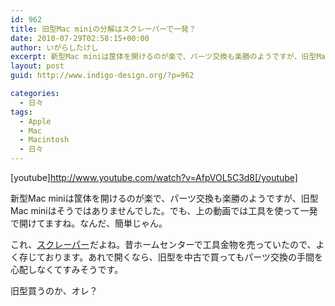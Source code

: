 ```yaml
---
id: 962
title: 旧型Mac miniの分解はスクレーパーで一発？
date: 2010-07-29T02:58:15+00:00
author: いがらしたけし
excerpt: 新型Mac miniは筐体を開けるのが楽で、パーツ交換も楽勝のようですが、旧型Mac miniはそうではありませんでした。でも、上の動画では工具を使って一発で開けてますね。
layout: post
guid: http://www.indigo-design.org/?p=962

categories:
  - 日々
tags:
  - Apple
  - Mac
  - Macintosh
  - 日々
---
```

[youtube]http://www.youtube.com/watch?v=AfpVOL5C3d8[/youtube]

新型Mac miniは筐体を開けるのが楽で、パーツ交換も楽勝のようですが、旧型Mac miniはそうではありませんでした。でも、上の動画では工具を使って一発で開けてますね。なんだ、簡単じゃん。

これ、[スクレーパー](http://www.amazon.co.jp/gp/product/B000AQOEYC?ie=UTF8&tag=kamiigusajiko-22&linkCode=as2&camp=247&creative=7399&creativeASIN=B000AQOEYC)<img src="http://www.assoc-amazon.jp/e/ir?t=kamiigusajiko-22&#038;l=as2&#038;o=9&#038;a=B000AQOEYC" width="1" height="1" border="0" alt="" style="border:none !important; margin:0px !important; padding:0px !important;" />だよね。昔ホームセンターで工具金物を売っていたので、よく存じております。あれで開くなら、旧型を中古で買ってもパーツ交換の手間を心配しなくてすみそうです。

旧型買うのか、オレ？
